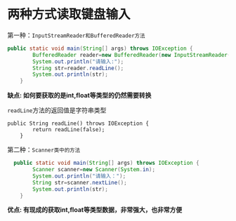 # 两种方式读取键盘输入

第一种：`InputStreamReader和BufferedReader方法`

```java
public static void main(String[] args) throws IOException {
        BufferedReader reader=new BufferedReader(new InputStreamReader(System.in));
        System.out.println("请输入:");
        String str=reader.readLine();
        System.out.println(str);
    }
```

**缺点: 如何要获取的是int,float等类型的仍然需要转换**

`readLine`方法的返回值是字符串类型

```
public String readLine() throws IOException {
        return readLine(false);
    }
```

第二种：`Scanner类中的方法`

```java
  public static void main(String[] args) throws IOException {
        Scanner scanner=new Scanner(System.in);
        System.out.println("请输入：");
        String str=scanner.nextLine();
        System.out.println(str);
    }
```

**优点: 有现成的获取int,float等类型数据，非常强大，也非常方便**

